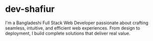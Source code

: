 # dev-shafiur
I'm a Bangladeshi Full Stack Web Developer passionate about crafting seamless, intuitive, and efficient web experiences. From design to deployment, I build complete solutions that deliver real value.
